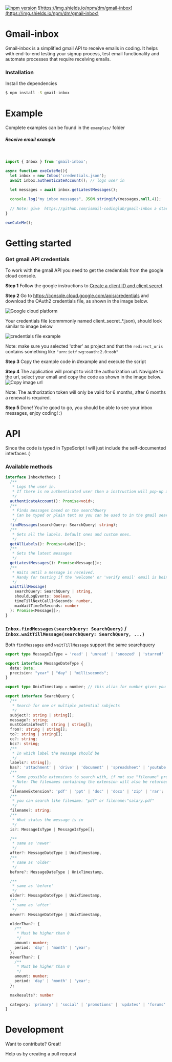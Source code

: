 [![npm version](https://badge.fury.io/js/gmail-inbox.svg)](https://badge.fury.io/js/gmail-inbox)
![https://img.shields.io/npm/dm/gmail-inbox](https://img.shields.io/npm/dm/gmail-inbox)

# Gmail-inbox

Gmail-inbox is a simplified gmail API to receive emails in coding. It helps with end-to-end testing your signup process, test email functionality and automate processes that require receiving emails.

### Installation

Install the dependencies 

```sh
$ npm install -S gmail-inbox
```

# Example

Complete examples can be found in the `examples/` folder

##### Receive email example
 &nbsp;
```javascript
import { Inbox } from 'gmail-inbox';

async function exeCuteMe(){
  let inbox = new Inbox('credentials.json');
  await inbox.authenticateAccount(); // logs user in
  
  let messages = await inbox.getLatestMessages();

  console.log("my inbox messages", JSON.stringify(messages,null,4));
  
  // Note: give  https://github.com/ismail-codinglab/gmail-inbox a star if it saved you time!
}

exeCuteMe();
```

# Getting started

### Get gmail API credentials

To work with the gmail API you need to get the credentials from the google cloud console.

**Step 1**
Follow the google instructions to [Create a client ID and client secret](https://developers.google.com/adwords/api/docs/guides/authentication#create_a_client_id_and_client_secret).

**Step 2**
Go to https://console.cloud.google.com/apis/credentials and download the OAuth2 credentials file, as shown in the image below.

![Google cloud platform](https://i.ibb.co/cF00Qxh/image.png)

Your credentials file (commmonly named client_secret_\*.json), should look similar to image below

![credentials file example](https://i.ibb.co/1stgn28/credentials.png)

Note: make sure you selected 'other' as project and that the `redirect_uris` contains something like `"urn:ietf:wg:oauth:2.0:oob"`

**Step 3** Copy the example code in #example and execute the script

**Step 4**
The application will prompt to visit the authorization url. Navigate to the url, select your email and copy the code as shown in the image below. 
![Copy image url](https://i.ibb.co/nrSf7rK/image.png)

Note: The authorization token will only be valid for 6 months, after 6 months a renewal is required.

**Step 5**
Done! You're good to go, you should be able to see your inbox messages, enjoy coding! :)

# API

Since the code is typed in TypeScript I will just include the self-documented interfaces :)

### Available methods

```typescript
interface InboxMethods {
  /**
   * Logs the user in. 
   * If there is no authenticated user then a instruction will pop-up and an input is required
   */
  authenticateAccount(): Promise<void>;
  /**
   * Finds messages based on the searchQuery
   * Can be typed or plain text as you can be used to in the gmail search-bar
   */
  findMessages(searchQuery: SearchQuery| string);
  /**
   * Gets all the labels. Default ones and custom ones.
   */
  getAllLabels(): Promise<Label[]>;
  /**
   * Gets the latest messages
   */
  getLatestMessages(): Promise<Message[]>;
  /**
   * Waits until a message is received. 
   * Handy for testing if the 'welcome' or 'verify email' email is being send within a time limit e.g. 60seconds
   */
  waitTillMessage(
    searchQuery: SearchQuery | string,
    shouldLogEvents: boolean,
    timeTillNextCallInSeconds: number,
    maxWaitTimeInSeconds: number
  ): Promise<Message[]>;
}
```

### `Inbox.findMessages(searchQuery: SearchQuery)` / `Inbox.waitTillMessage(searchQuery: SearchQuery, ...)`
Both `findMessages` and `waitTillMessage` support the same searchquery

```typescript
export type MessageIsType = 'read' | 'unread' | 'snoozed' | 'starred' | 'important';

export interface MessageDateType {
  date: Date;
  precision: "year" | "day" | "milliseconds";
}

export type UnixTimestamp = number; // this alias for number gives you a better autocomplete suggestion

export interface SearchQuery {
  /**
   * Search for one or multiple potential subjects
   */
  subject?: string | string[];
  message?: string;
  mustContainText?: string | string[];
  from?: string | string[];
  to?: string | string[];
  cc?: string;
  bcc?: string;
  /**
   * In which label the message should be
   */
  labels?: string[];
  has?: 'attachment' | 'drive' | 'document' | 'spreadsheet' | 'youtube' | 'presentation';
  /**
   * Some possible extensions to search with, if not use "filename" property with your extension. e.g. filename: "png"
   * Note: The filenames containing the extension will also be returned. E.g. 'filenameExtension:"pdf" will also return 'not-a-pdf.jpg'
   */
  filenameExtension?: 'pdf' | 'ppt' | 'doc' | 'docx' | 'zip' | 'rar';
  /**
   * you can search like filename: "pdf" or filename:"salary.pdf"
   */
  filename?: string;
  /**
   * What status the message is in
   */
  is?: MessageIsType | MessageIsType[];

  /**
   * same as 'newer'
   */
  after?: MessageDateType | UnixTimestamp,
  /**
   * same as 'older'
   */
  before?: MessageDateType | UnixTimestamp,

  /**
   * same as 'before'
   */
  older?: MessageDateType | UnixTimestamp,
  /**
   * same as 'after'
   */
  newer?: MessageDateType | UnixTimestamp,

  olderThan?: {
    /**
     * Must be higher than 0
     */
    amount: number;
    period: 'day' | 'month' | 'year';
  };
  newerThan?: {
    /**
     * Must be higher than 0
     */
    amount: number;
    period: 'day' | 'month' | 'year';
  };
  
  maxResults?: number 

  category: 'primary' | 'social' | 'promotions' | 'updates' | 'forums' | 'reservations' | 'purchases';
}
```

# Development

Want to contribute? Great!

Help us by creating a pull request
